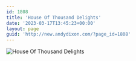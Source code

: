 ```yaml
---
id: 1808
title: 'House Of Thousand Delights'
date: '2023-03-17T13:45:23+00:00'
layout: page
guid: 'http://new.andydixon.com/?page_id=1808'
---
```


![House Of Thousand Delights](https://i0.wp.com/assets.g8x2.ldn.idrivee2-23.com/posters/House%20Of%20Thousand%20Delights%2001.jpg?w=1200&ssl=1 "House Of Thousand Delights")